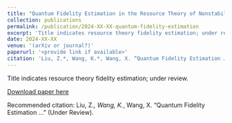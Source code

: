 ```yaml
---
title: "Quantum Fidelity Estimation in the Resource Theory of Nonstabilizerness"
collection: publications
permalink: /publication/2024-XX-XX-quantum-fidelity-estimation
excerpt: 'Title indicates resource theory fidelity estimation; under review.'
date: 2024-XX-XX
venue: '(arXiv or journal?)'
paperurl: '<provide link if available>'
citation: 'Liu, Z.*, Wang, K.*, Wang, X. “Quantum Fidelity Estimation …” (Under Review).'
---
```

Title indicates resource theory fidelity estimation; under review.

[Download paper here](<provide link if available>)

Recommended citation: Liu, Z.*, Wang, K.*, Wang, X. “Quantum Fidelity Estimation …” (Under Review).